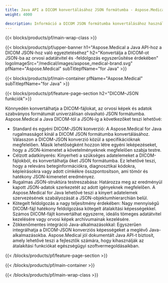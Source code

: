 ```yaml
---
title: Java API a DICOM konvertálásához JSON formátumba - Aspose.Medical
weight: 4000

description: Információ a DICOM JSON formátumba konvertálásához használható Java API-k Aspose.Medical
---
```


{{< blocks/products/pf/main-wrap-class >}}

{{< blocks/products/pf/upper-banner h1="Aspose.Medical a Java API-hoz a DICOM JSON-hoz való egyeztetéséhez" h2="Konvertálja a DICOM-ot JSON-ba az orvosi adatátvitel és -feldolgozás egyszerűsítése érdekében" logoImageSrc="/medical/images/aspose_medical-brand.svg" pfName="Aspose.Medical" subTitlepfName="for Java" >}}

{{< blocks/products/pf/main-container pfName="Aspose.Medical" subTitlepfName="for Java" >}}

{{< blocks/products/pf/feature-page-section h2="DICOM–JSON funkciók">}}

<p>Könnyedén konvertálhatja a DICOM-fájlokat, az orvosi képek és adatok szabványos formátumát univerzálisan olvasható JSON formátumba. Aspose.Medical a Java DICOM-tól a JSON-ig a következőket teszi lehetővé:</p>

<ul>
<li>Standard és egyéni DICOM-JSON konverzió: A Aspose.Medical for Java rugalmasságot kínál a DICOM JSON formátumba konvertálásához. Válasszon a DICOM-JSON konverzió közül a specifikációknak megfelelően. Másik lehetőségként hozzon létre egyéni leképezéseket, hogy a JSON-kimenetet a követelményeknek megfelelően szabja testre.</li>
<li>Célzott adatkinyerés: Kinyerheti a szükséges adatelemeket a DICOM-fájlokból, és konvertálhatja őket JSON formátumba. Ez lehetővé teszi, hogy a releváns beteginformációkra, diagnosztikai kódokra, képleírásokra vagy adott címkékre összpontosítson, ami tömör és hatékony JSON-kimenetet eredményez.</li>
<li>Rugalmas JSON-struktúra testreszabása: Határozza meg az eredményül kapott JSON-adatok szerkezetét az adott igényeknek megfelelően. A Aspose.Medical for Java lehetővé teszi a kinyert adatelemek szervezésének szabályozását a JSON-objektumhierarchián belül.</li>
<li>Kötegelt feldolgozás a nagy teljesítmény érdekében: Nagy mennyiségű DICOM-fájl hatékony feldolgozása kötegelt átalakítási képességekkel. Számos DICOM-fájlt konvertálhat egyszerre, ideális tömeges adatátvitel kezelésére vagy orvosi képek archívumainak kezelésére.</li>
<li>Zökkenőmentes integráció Java-alkalmazásokkal: Egyszerűen integrálhatja a DICOM-JSON konverziós képességeket a meglévő Java-alkalmazásokba.  Aspose.Medical jól dokumentált Java API-t biztosít, amely lehetővé teszi a fejlesztők számára, hogy kihasználják az átalakítási funkciókat egészségügyi szoftvermegoldásaikban.</li>
</ul>

{{< /blocks/products/pf/feature-page-section >}}

{{< /blocks/products/pf/main-container >}}

{{< /blocks/products/pf/main-wrap-class >}}